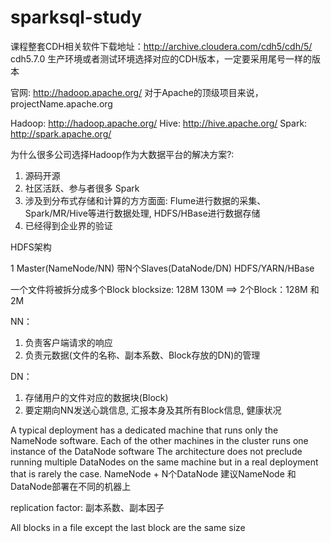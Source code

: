# sparksql-study

课程整套CDH相关软件下载地址：http://archive.cloudera.com/cdh5/cdh/5/
cdh5.7.0
生产环境或者测试环境选择对应的CDH版本，一定要采用尾号一样的版本

官网: http://hadoop.apache.org/
对于Apache的顶级项目来说， projectName.apache.org

Hadoop: http://hadoop.apache.org/
Hive: http://hive.apache.org/
Spark: http://spark.apache.org/

为什么很多公司选择Hadoop作为大数据平台的解决方案?:
1) 源码开源
2) 社区活跃、参与者很多  Spark
3) 涉及到分布式存储和计算的方方面面: 
	Flume进行数据的采集、
	Spark/MR/Hive等进行数据处理, 
	HDFS/HBase进行数据存储
4) 已经得到企业界的验证


HDFS架构

1 Master(NameNode/NN) 带N个Slaves(DataNode/DN)
HDFS/YARN/HBase

一个文件将被拆分成多个Block
blocksize: 128M
130M ==> 2个Block：128M 和 2M

NN：
1) 负责客户端请求的响应
2) 负责元数据(文件的名称、副本系数、Block存放的DN)的管理

DN：
1) 存储用户的文件对应的数据块(Block)
2) 要定期向NN发送心跳信息, 汇报本身及其所有Block信息, 健康状况

A typical deployment has a dedicated machine that runs only the NameNode software. 
Each of the other machines in the cluster runs one instance of the DataNode software
The architecture does not preclude running multiple DataNodes on the same machine but in a real deployment that is rarely the case.
NameNode + N个DataNode
建议NameNode 和 DataNode部署在不同的机器上

replication factor: 副本系数、副本因子

All blocks in a file except the last block are the same size